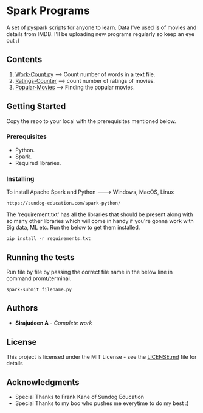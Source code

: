 # Spark Programs

A set of pyspark scripts for anyone to learn. Data I've used is of movies and details from IMDB.
I'll be uploading new programs regularly so keep an eye out :)

## Contents
1. [Work-Count.py](https://github.com/TrafalgarLaw-24/Spark-programs/blob/branch1/src/main/python/1.word-count.py) --> Count number of words in a text file.
2. [Ratings-Counter](https://github.com/TrafalgarLaw-24/Spark-programs/blob/branch1/src/main/python/2.ratings-counter.py) --> count number of ratings of movies.
3. [Popular-Movies](https://github.com/TrafalgarLaw-24/Spark-programs/blob/branch1/src/main/python/3.popular-movies.py) --> Finding the popular movies.

## Getting Started

Copy the repo to your local with the prerequisites mentioned below.

### Prerequisites

 * Python.
 * Spark.
 * Required libraries.

### Installing

To install Apache Spark and Python ---> Windows, MacOS, Linux

```
https://sundog-education.com/spark-python/
```

The 'requirement.txt' has all the libraries that should be present along with so many other libraries which will come in handy if you're gonna work with Big data, ML etc. Run the below to get them installed.

```
pip install -r requirements.txt
```

## Running the tests

Run file by file by passing the correct file name in the below line in command promt/terminal.

```
spark-submit filename.py
```

## Authors

* **Sirajudeen A** - *Complete work*

## License

This project is licensed under the MIT License - see the [LICENSE.md](LICENSE.md) file for details

## Acknowledgments

* Special Thanks to Frank Kane of Sundog Education
* Special Thanks to my boo who pushes me everytime to do my best :)
